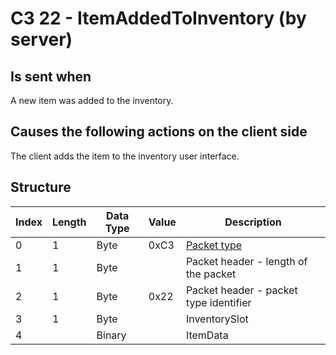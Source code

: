 # C3 22 - ItemAddedToInventory (by server)

## Is sent when

A new item was added to the inventory.

## Causes the following actions on the client side

The client adds the item to the inventory user interface.

## Structure

| Index | Length | Data Type | Value | Description |
|-------|--------|-----------|-------|-------------|
| 0 | 1 |   Byte   | 0xC3  | [Packet type](PacketTypes.md) |
| 1 | 1 |    Byte   |      | Packet header - length of the packet |
| 2 | 1 |    Byte   | 0x22  | Packet header - packet type identifier |
| 3 | 1 | Byte |  | InventorySlot |
| 4 |  | Binary |  | ItemData |